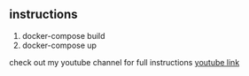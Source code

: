 ## instructions

1. docker-compose build
2. docker-compose up
   
check out my youtube channel for full instructions
[youtube link](https://www.youtube.com/watch?v=4lIpDEamnY4)

